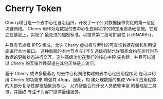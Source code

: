 # Cherry Token

Cherry项目是一个去中心化自治组织，开发了一个针对数据操作优化的第一层区块链网络。
Cherry 用作处理数据的去中心化应用程序的特定用途基础设施。它建立在基层上，实现了
最先进的加密标准，以提供第二层可扩展性 (zkSNARKs)，

并具有节点级 IPFS 集成，允许 Cherry 虚拟机与索引的可查询数据存储和引用设施进行本地接口。
这种新颖的本地节点与 IPFS 通信机制允许智能合约在运行时与数据的更新状态进行交互。这些高级功能在我们的核心中预
先构建，并且可以通过 Cherry 的互操作性渠道在其他区块链上访问。

基于 Cherry 或许多最著名
的去中心化网络构建的去中心化应用程序现
在可以利用 Cherry 的功能来
增强其 dApp。因此，构
建处理数据的集成
Web3 应用程序的大部分复杂性都被抽象到核心，
允许智能合约开发人员依赖丰富
的基础层工具包，并最终
专注于为客户提供最佳服务。
